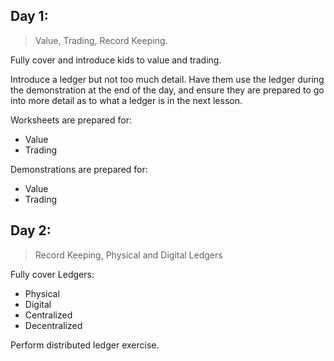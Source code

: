 ## Day 1: 

> Value, Trading, Record Keeping.

Fully cover and introduce kids to value and trading.

Introduce a ledger but not too much detail. Have them use the ledger during the demonstration at the end of the day, and ensure they are prepared to go into more detail as to what a ledger is in the next lesson.

Worksheets are prepared for:
- Value
- Trading 

Demonstrations are prepared for:
- Value
- Trading

## Day 2: 

> Record Keeping, Physical and Digital Ledgers

Fully cover Ledgers:
- Physical
- Digital
- Centralized
- Decentralized

Perform distributed ledger exercise.